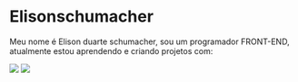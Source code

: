 # Elisonschumacher
Meu nome é Elison duarte schumacher, sou um programador FRONT-END, atualmente estou aprendendo e criando projetos com: 
<br>

<img src="	https://img.shields.io/badge/HTML5-E34F26?style=for-the-badge&logo=html5&logoColor=white">
<img src="https://img.shields.io/badge/CSS3-1572B6?style=for-the-badge&logo=css3&logoColor=white">

